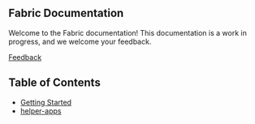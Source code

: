 ## Fabric Documentation
Welcome to the Fabric documentation! This documentation is a work in progress, and we welcome your feedback.

[Feedback](https://github.com/danielmiessler/fabric/discussions/503)



## Table of Contents
- [Getting Started](getting-started.md)
- [helper-apps](helper-apps.md)